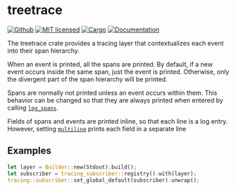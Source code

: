 # treetrace

[![Github](https://github.com/m-lima/crypter/actions/workflows/check.yml/badge.svg)](https://github.com/m-lima/crypter/actions/workflows/check.yml)
[![MIT licensed](https://img.shields.io/badge/license-MIT-blue.svg)](LICENSE)
[![Cargo](https://img.shields.io/crates/v/crypter.svg)](https://crates.io/crates/crypter)
[![Documentation](https://docs.rs/crypter/badge.svg)](https://docs.rs/crypter)

The treetrace crate provides a tracing layer that contextualizes each event into their span
hierarchy.

When an event is printed, all the spans are printed. By default, if a new event occurs inside
the same span, just the event is printed. Otherwise, only the divergent part of the span
hierarchy will be printed.

Spans are normally not printed unless an event occurs within them. This behavior can be
changed so that they are always printed when entered by calling
[`log_spans`](builder::Builder::log_spans).

Fields of spans and events are printed inline, so that each line is a log entry. However,
setting [`multiline`](builder::Builder::multiline) prints each field in a separate line

## Examples

```rust
let layer = Builder::new(Stdout).build();
let subscriber = tracing_subscriber::registry().with(layer);
tracing::subscriber::set_global_default(subscriber).unwrap();
```
